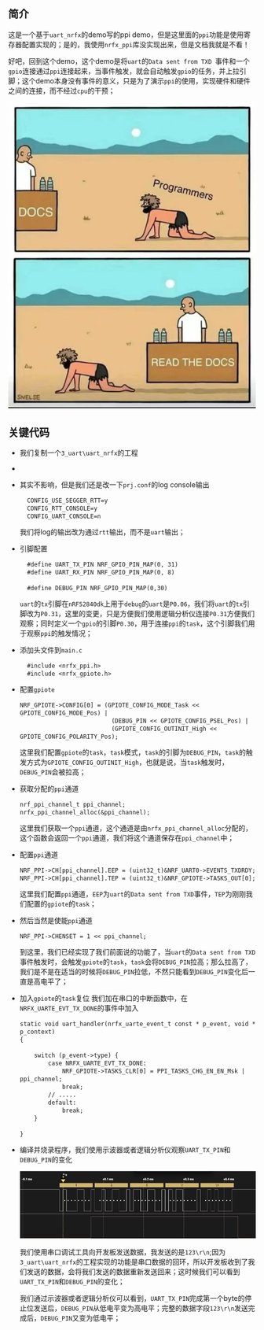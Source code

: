## 简介
这是一个基于`uart_nrfx`的demo写的ppi demo，但是这里面的`ppi`功能是使用寄存器配置实现的；是的，我使用`nrfx_ppi`库没实现出来，但是文档我就是不看！

好吧，回到这个demo，这个demo是将`uart`的`Data sent from TXD `事件和一个`gpio`连接通过`ppi`连接起来，当事件触发，就会自动触发`gpio`的任务，并上拉引脚；这个demo本身没有事件的意义，只是为了演示`ppi`的使用，实现硬件和硬件之间的连接，而不经过`cpu`的干预；

 ![pwm1](image/1.jpg)

## 关键代码
* 我们复制一个`3_uart\uart_nrfx`的工程
* 
* 其实不影响，但是我们还是改一下`prj.conf`的log console输出
  ```
    CONFIG_USE_SEGGER_RTT=y
    CONFIG_RTT_CONSOLE=y
    CONFIG_UART_CONSOLE=n
  ```
  我们将log的输出改为通过`rtt`输出，而不是`uart`输出；

* 引脚配置
  ```
    #define UART_TX_PIN NRF_GPIO_PIN_MAP(0, 31)
    #define UART_RX_PIN NRF_GPIO_PIN_MAP(0, 8)

    #define DEBUG_PIN NRF_GPIO_PIN_MAP(0,30)
  ```
  `uart`的`tx`引脚在`nRF52840dk`上用于`debug`的`uart`是`P0.06`，我们将`uart`的`tx`引脚改为`P0.31`，这里的变更，只是方便我们使用逻辑分析仪连接`P0.31`方便我们观察；同时定义一个`gpio`的引脚`P0.30`，用于连接`ppi`的`task`，这个引脚我们用于观察`ppi`的触发情况；

* 添加头文件到`main.c`
  ```
    #include <nrfx_ppi.h>
    #include <nrfx_gpiote.h>
  ```

* 配置`gpiote`
  ```
  NRF_GPIOTE->CONFIG[0] = (GPIOTE_CONFIG_MODE_Task << GPIOTE_CONFIG_MODE_Pos) |
							(DEBUG_PIN << GPIOTE_CONFIG_PSEL_Pos) |
							(GPIOTE_CONFIG_OUTINIT_High << GPIOTE_CONFIG_POLARITY_Pos);
  ```
  这里我们配置`gpiote`的`task`，`task`模式，`task`的引脚为`DEBUG_PIN`，`task`的触发方式为`GPIOTE_CONFIG_OUTINIT_High`，也就是说，当`task`触发时，`DEBUG_PIN`会被拉高；

* 获取分配的`ppi`通道
  ```
  nrf_ppi_channel_t ppi_channel;
  nrfx_ppi_channel_alloc(&ppi_channel);
  ```
  这里我们获取一个`ppi`通道，这个通道是由`nrfx_ppi_channel_alloc`分配的，这个函数会返回一个`ppi`通道，我们将这个通道保存在`ppi_channel`中；

* 配置`ppi`通道
  ```
  NRF_PPI->CH[ppi_channel].EEP = (uint32_t)&NRF_UART0->EVENTS_TXDRDY;
  NRF_PPI->CH[ppi_channel].TEP = (uint32_t)&NRF_GPIOTE->TASKS_OUT[0];
  ```
  这里我们配置`ppi`通道，`EEP`为`uart`的`Data sent from TXD`事件，`TEP`为刚刚我们配置的`gpiote`的`task`；

* 然后当然是使能`ppi`通道
  ```
  NRF_PPI->CHENSET = 1 << ppi_channel;
  ```
  到这里，我们已经实现了我们前面说的功能了，当`uart`的`Data sent from TXD`事件触发时，会触发`gpiote`的`task`，`task`会将`DEBUG_PIN`拉高；那么拉高了，我们是不是在适当的时候将`DEBUG_PIN`拉低，不然只能看到`DEBUG_PIN`变化后一直是高电平了；

* 加入`gpiote`的`task`复位
  我们加在串口的中断函数中，在`NRFX_UARTE_EVT_TX_DONE`的事件中加入
    ```
    static void uart_handler(nrfx_uarte_event_t const * p_event, void * p_context)
    {

        switch (p_event->type) {
            case NRFX_UARTE_EVT_TX_DONE:
                NRF_GPIOTE->TASKS_CLR[0] = PPI_TASKS_CHG_EN_EN_Msk | ppi_channel;
                break;
            // .....
            default:
                break;
        }

    }
    ```

* 编译并烧录程序，我们使用示波器或者逻辑分析仪观察`UART_TX_PIN`和`DEBUG_PIN`的变化
  
  ![pwm1](image/2.png)
  
  我们使用串口调试工具向开发板发送数据，我发送的是`123\r\n`;因为`3_uart\uart_nrfx`的工程实现的功能是串口数据的回环，所以开发板收到了我们发送的数据，会将我们发送的数据重新发送回来；这时候我们可以看到`UART_TX_PIN`和`DEBUG_PIN`的变化；

  我们通过示波器或者逻辑分析仪可以看到，`UART_TX_PIN`完成第一个byte的停止位发送后，`DEBUG_PIN`从低电平变为高电平；完整的数据字段`123\r\n`发送完成后，`DEBUG_PIN`又变为低电平；